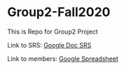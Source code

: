 # Group2-Fall2020
This is Repo for Group2 Project

Link to SRS: [Google Doc SRS](https://docs.google.com/document/d/1x0eDzguQpu9MsRAFIS_HGK5E40Lt9ZvYlFKGMeQZE-I/edit?usp=sharing)

Link to members: [Google Spreadsheet](https://docs.google.com/spreadsheets/d/1sVJtuRYZOXsx2huucKHw61z_SNf6a0Uy4m4Be89WHGA/edit?usp=sharing)


